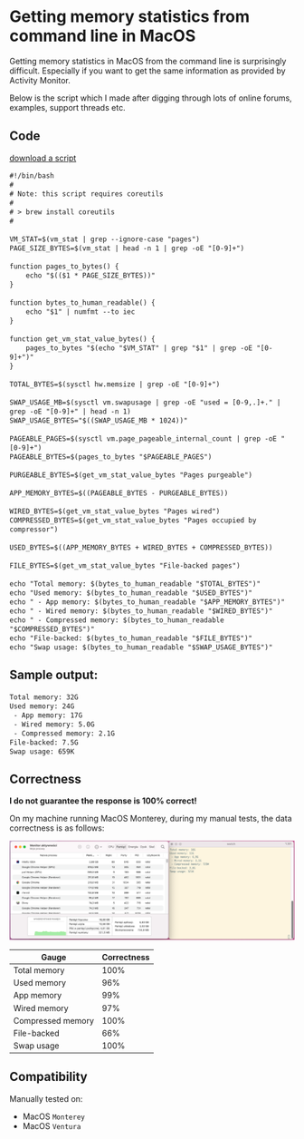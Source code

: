# Getting memory statistics from command line in MacOS

Getting memory statistics in MacOS from the command line is surprisingly difficult. Especially if you want to get the
same information as provided by Activity Monitor.

Below is the script which I made after digging through lots of online forums, examples, support threads etc.

## Code
[download a script](resources/macos-memory-statistics.sh)

<!--LISTING(resources/macos-memory-statistics.sh)-->
```shell
#!/bin/bash
#
# Note: this script requires coreutils
#
# > brew install coreutils
#

VM_STAT=$(vm_stat | grep --ignore-case "pages")
PAGE_SIZE_BYTES=$(vm_stat | head -n 1 | grep -oE "[0-9]+")

function pages_to_bytes() {
    echo "$(($1 * PAGE_SIZE_BYTES))"
}

function bytes_to_human_readable() {
    echo "$1" | numfmt --to iec
}

function get_vm_stat_value_bytes() {
    pages_to_bytes "$(echo "$VM_STAT" | grep "$1" | grep -oE "[0-9]+")"
}

TOTAL_BYTES=$(sysctl hw.memsize | grep -oE "[0-9]+")

SWAP_USAGE_MB=$(sysctl vm.swapusage | grep -oE "used = [0-9,.]+." | grep -oE "[0-9]+" | head -n 1)
SWAP_USAGE_BYTES="$((SWAP_USAGE_MB * 1024))"

PAGEABLE_PAGES=$(sysctl vm.page_pageable_internal_count | grep -oE "[0-9]+")
PAGEABLE_BYTES=$(pages_to_bytes "$PAGEABLE_PAGES")

PURGEABLE_BYTES=$(get_vm_stat_value_bytes "Pages purgeable")

APP_MEMORY_BYTES=$((PAGEABLE_BYTES - PURGEABLE_BYTES))

WIRED_BYTES=$(get_vm_stat_value_bytes "Pages wired")
COMPRESSED_BYTES=$(get_vm_stat_value_bytes "Pages occupied by compressor")

USED_BYTES=$((APP_MEMORY_BYTES + WIRED_BYTES + COMPRESSED_BYTES))

FILE_BYTES=$(get_vm_stat_value_bytes "File-backed pages")

echo "Total memory: $(bytes_to_human_readable "$TOTAL_BYTES")"
echo "Used memory: $(bytes_to_human_readable "$USED_BYTES")"
echo " - App memory: $(bytes_to_human_readable "$APP_MEMORY_BYTES")"
echo " - Wired memory: $(bytes_to_human_readable "$WIRED_BYTES")"
echo " - Compressed memory: $(bytes_to_human_readable "$COMPRESSED_BYTES")"
echo "File-backed: $(bytes_to_human_readable "$FILE_BYTES")"
echo "Swap usage: $(bytes_to_human_readable "$SWAP_USAGE_BYTES")"
```
<!--END LISTING-->

## Sample output:
```shell
Total memory: 32G
Used memory: 24G
 - App memory: 17G
 - Wired memory: 5.0G
 - Compressed memory: 2.1G
File-backed: 7.5G
Swap usage: 659K

```


## Correctness
**I do not guarantee the response is 100% correct!** 

On my machine running MacOS Monterey, during my manual tests, the data correctness is as follows:

[![Parity between the script and the Activity Monitor](resources/macos-memory-statistics-parity.png)](resources/macos-memory-statistics-parity.png)

| Gauge             | Correctness |
|-------------------|-------------|
| Total memory      | 100%        |
| Used memory       | 96%         |
 | App memory        | 99%         |
 | Wired memory      | 97%         |
 | Compressed memory | 100%        |
 | File-backed       | 66%         |
 | Swap usage        | 100%        |

## Compatibility
Manually tested on:
 * MacOS `Monterey`
 * MacOS `Ventura`